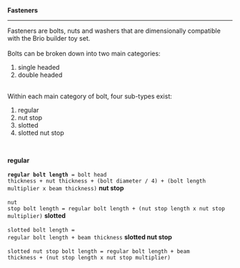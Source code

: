 <b>Fasteners</b><br>
<hr>
Fasteners are bolts, nuts and washers that are dimensionally compatible with the Brio builder toy set.<br>
<br>
Bolts can be broken down into two main categories:
<ol>
  <li>single headed</li>
  <li>double headed</li>
</ol><br>
Within each main category of bolt, four sub-types exist:
<ol>
  <li>regular</li>
  <li>nut stop</li>
  <li>slotted</li>
  <li>slotted nut stop</li>
</ol><br>

<b>regular</b><br>
<br>
<code><b>regular bolt length</b> = bolt head thickness + nut thickness + (bolt diameter / 4) + (bolt length multiplier x beam thickness)</code>
<b>nut stop</b><br>
<br>
<code>nut stop bolt length = regular bolt length + (nut stop length x nut stop multiplier)</code>
<b>slotted</b><br>
<br>
<code>slotted bolt length = regular bolt length + beam thickness</code>
<b>slotted nut stop</b><br>
<br>
<code>slotted nut stop bolt length = regular bolt length + beam thickness + (nut stop length x nut stop multiplier)</code>
